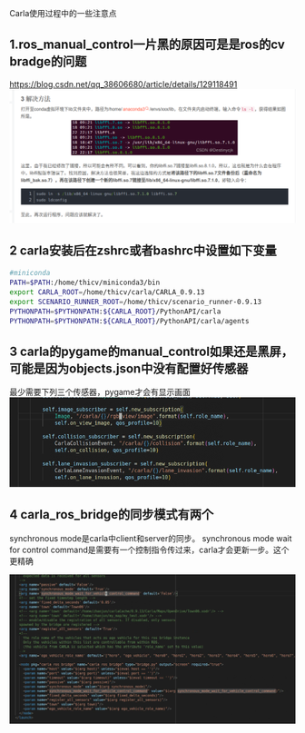  Carla使用过程中的一些注意点

## 1.ros_manual_control一片黑的原因可是是ros的cv bradge的问题

https://blog.csdn.net/qq_38606680/article/details/129118491
![](images/carla笔记_image_1.png)

## 2 carla安装后在zshrc或者bashrc中设置如下变量
```bash
#miniconda
PATH=$PATH:/home/thicv/miniconda3/bin
export CARLA_ROOT=/home/thicv/carla/CARLA_0.9.13 
export SCENARIO_RUNNER_ROOT=/home/thicv/scenario_runner-0.9.13
PYTHONPATH=$PYTHONPATH:${CARLA_ROOT}/PythonAPI/carla
PYTHONPATH=$PYTHONPATH:${CARLA_ROOT}/PythonAPI/carla/agents
```

## 3 carla的pygame的manual_control如果还是黑屏，可能是因为objects.json中没有配置好传感器

最少需要下列三个传感器，pygame才会有显示画面
![](images/carla笔记_image_2.png)

## 4 carla_ros_bridge的同步模式有两个

synchronous mode是carla中client和server的同步。
synchronous mode wait for control command是需要有一个控制指令传过来，carla才会更新一步。这个更精确

![](images/carla笔记_image_3.png)